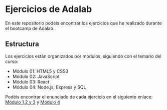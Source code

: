 # Ejercicios de Adalab

En este repositorio podéis encontrar los ejercicios que he realizado durante el bootcamp de Adalab.

## Estructura

Los ejercicios están organizados por módulos, siguiendo con el temario del curso:

- Módulo 01: HTML5 y CSS3
- Módulo 02: JavaScript
- Módulo 03: React
- Módulo 04: Node.js, Express y SQL

Podéis encontrar el enunciado de cada ejercicio en el siguiente enlace: [Módulo 1,2 y 3](https://books.adalab.es/materiales-front-end-k/) y [Módulo 4](https://books.adalab.es/materiales-front-end-l/modulo-4-back-end/4_0_intro)
